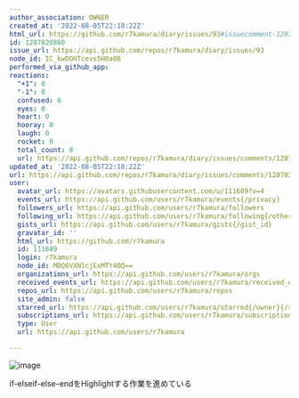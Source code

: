 ```yaml
---
author_association: OWNER
created_at: '2022-08-05T22:18:22Z'
html_url: https://github.com/r7kamura/diary/issues/93#issuecomment-1207020860
id: 1207020860
issue_url: https://api.github.com/repos/r7kamura/diary/issues/93
node_id: IC_kwDOHTcevs5H8a08
performed_via_github_app: 
reactions:
  "+1": 0
  "-1": 0
  confused: 0
  eyes: 0
  heart: 0
  hooray: 0
  laugh: 0
  rocket: 0
  total_count: 0
  url: https://api.github.com/repos/r7kamura/diary/issues/comments/1207020860/reactions
updated_at: '2022-08-05T22:18:22Z'
url: https://api.github.com/repos/r7kamura/diary/issues/comments/1207020860
user:
  avatar_url: https://avatars.githubusercontent.com/u/111689?v=4
  events_url: https://api.github.com/users/r7kamura/events{/privacy}
  followers_url: https://api.github.com/users/r7kamura/followers
  following_url: https://api.github.com/users/r7kamura/following{/other_user}
  gists_url: https://api.github.com/users/r7kamura/gists{/gist_id}
  gravatar_id: ''
  html_url: https://github.com/r7kamura
  id: 111689
  login: r7kamura
  node_id: MDQ6VXNlcjExMTY4OQ==
  organizations_url: https://api.github.com/users/r7kamura/orgs
  received_events_url: https://api.github.com/users/r7kamura/received_events
  repos_url: https://api.github.com/users/r7kamura/repos
  site_admin: false
  starred_url: https://api.github.com/users/r7kamura/starred{/owner}{/repo}
  subscriptions_url: https://api.github.com/users/r7kamura/subscriptions
  type: User
  url: https://api.github.com/users/r7kamura

---
```

![image](https://user-images.githubusercontent.com/111689/183218594-34042320-c476-44c8-8de9-e7d47f9d0c28.png)

if-elseif-else-endをHighlightする作業を進めている